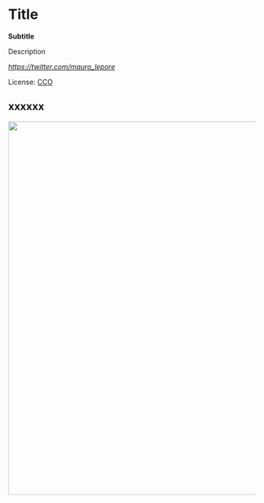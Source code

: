 
# Title

**Subtitle**

Description

*<https://twitter.com/mauro_lepore>*

License: [CCO](https://creativecommons.org/choose/zero/?lang=es)

## xxxxxx

<img src="xxxxx" width=760>
